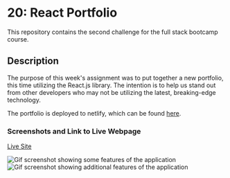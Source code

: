 # 20: React Portfolio

This repository contains the second challenge for the full stack bootcamp course.

## Description

The purpose of this week's assignment was to put together a new portfolio, this time utilizing the React.js library. The intention is to help us stand out from other developers who may not be utilizing the latest, breaking-edge technology. 

The portfolio is deployed to netlify, which can be found [here](https://morgan-carmichael.netlify.app/).

### Screenshots and Link to Live Webpage

[Live Site](https://morgan-carmichael.netlify.app/)

<!-- NEEDS UPDATE -->
![Gif screenshot showing some features of the application](assets/images/readme-screenshot-1.gif) 
![Gif screenshot showing additional features of the application](assets/images/readme-screenshot-2.gif)